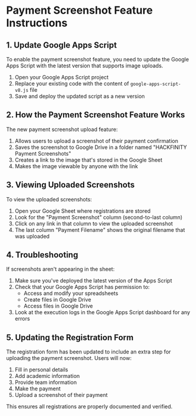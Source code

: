 # Payment Screenshot Feature Instructions

## 1. Update Google Apps Script

To enable the payment screenshot feature, you need to update the Google Apps Script with the latest version that supports image uploads.

1. Open your Google Apps Script project
2. Replace your existing code with the content of `google-apps-script-v8.js` file
3. Save and deploy the updated script as a new version

## 2. How the Payment Screenshot Feature Works

The new payment screenshot upload feature:

1. Allows users to upload a screenshot of their payment confirmation
2. Saves the screenshot to Google Drive in a folder named "HACKFINITY Payment Screenshots"
3. Creates a link to the image that's stored in the Google Sheet
4. Makes the image viewable by anyone with the link

## 3. Viewing Uploaded Screenshots

To view the uploaded screenshots:

1. Open your Google Sheet where registrations are stored
2. Look for the "Payment Screenshot" column (second-to-last column)
3. Click on any link in that column to view the uploaded screenshot
4. The last column "Payment Filename" shows the original filename that was uploaded

## 4. Troubleshooting

If screenshots aren't appearing in the sheet:

1. Make sure you've deployed the latest version of the Apps Script
2. Check that your Google Apps Script has permission to:
   - Access and modify your spreadsheets
   - Create files in Google Drive
   - Access files in Google Drive
3. Look at the execution logs in the Google Apps Script dashboard for any errors

## 5. Updating the Registration Form

The registration form has been updated to include an extra step for uploading the payment screenshot. Users will now:

1. Fill in personal details
2. Add academic information
3. Provide team information
4. Make the payment
5. Upload a screenshot of their payment

This ensures all registrations are properly documented and verified.
